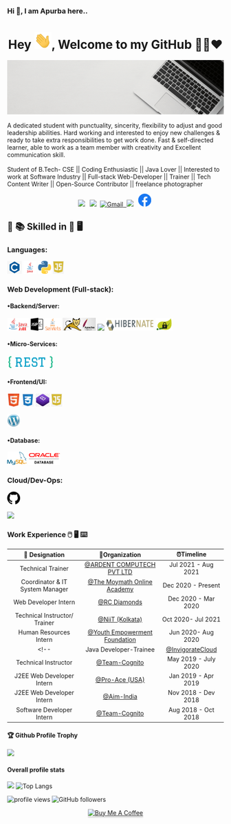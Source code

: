 ### Hi 👋, I am Apurba here..

<!--
**uakp98/uakp98** is a ✨ _special_ ✨ repository because its `README.md` (this file) appears on your GitHub profile.

Here are some ideas to get you started:

- 🔭 I’m currently working on ...
- 🌱 I’m currently learning ...
- 👯 I’m looking to collaborate on ...
- 🤔 I’m looking for help with ...
- 💬 Ask me about ...
- 📫 How to reach me: ...
- 😄 Pronouns: ...
- ⚡ Fun fact: ...
-->


<h1 align="center">Hey <img src="https://raw.githubusercontent.com/uakp98/uakp98/main/Hi.gif" width="40px" />, Welcome to my GitHub 👨‍💻❤️</h1>
<img src="topbanner.gif">  
<!--
[![HitCount](http://hits.dwyl.com/soumyadip007/soumyadip007.svg)](http://hits.dwyl.com/soumyadip007/soumyadip007)
<b>- Platform:</b>
# Hi, I'm Soumyadip 👋:man_technologist:
<code><img height="30" src="https://raw.githubusercontent.com/github/explore/80688e429a7d4ef2fca1e82350fe8e3517d3494d/topics/docker/docker.png"></code>
<code><img height="30" src="https://raw.githubusercontent.com/github/explore/80688e429a7d4ef2fca1e82350fe8e3517d3494d/topics/vagrant/vagrant.png"></code>
<code><img height="30" src="https://raw.githubusercontent.com/github/explore/80688e429a7d4ef2fca1e82350fe8e3517d3494d/topics/kubernetes/kubernetes.png"></code>
<code><img height="30" src="https://raw.githubusercontent.com/github/explore/80688e429a7d4ef2fca1e82350fe8e3517d3494d/topics/maven/maven.png"></code>
### Platform
<code><img src="https://raw.githubusercontent.com/soumyadip007/soumyadip007/master/img/platform/linux.png" height="30"></code>
<code><img src="https://raw.githubusercontent.com/soumyadip007/soumyadip007/master/img/platform/windows.jpg" height="30"></code>
<img src="https://gpvc.arturio.dev/soumyadip007" alt="profile views"/> (https://visitor-badge.glitch.me/badge?page_id=soumyadip007.soumyadip007 --->

<!--<img src="https://raw.githubusercontent.com/soumyadip007/soumyadip007/master/frame.jpg" >-->

A dedicated student with punctuality, sincerity, flexibility to adjust and good leadership abilities. Hard working and interested to enjoy new challenges & ready to take extra responsibilities to get work done. Fast & self-directed learner, able to work as a team member with creativity and Excellent communication skill.<br><br>
Student of B.Tech- CSE || Coding Enthusiastic || Java Lover || Interested to work at Software Industry || Full-stack Web-Developer || Trainer || Tech Content Writer || Open-Source Contributor || freelance photographer
<p align="center">
<!--<a href="https://twitter.com/s_oumyadip"><img height="30" src="https://raw.githubusercontent.com/soumyadip007/soumyadip007/master/img/social/t.jpg"></a>&nbsp;&nbsp;-->
<a href="https://www.linkedin.com/in/apurba-kumar-pramanik/"><img height="30" src="https://image.flaticon.com/icons/png/512/174/174857.png"></a>&nbsp;&nbsp;
<!--<a href="http://bit.ly/println-traffic-github"><img height="30" src="https://raw.githubusercontent.com/soumyadip007/soumyadip007/master/img/social/Yt.png"></a>&nbsp;&nbsp;-->
<a href="https://www.instagram.com/apurbas_clickz/"><img height="30" src="https://www.freepnglogos.com/uploads/download-instagram-png-logo-20.png"></a>&nbsp;
<a href="mailto:apurbakumar.note@gmail.com"><img height="30" alt="Gmail" src="https://www.freepnglogos.com/uploads/logo-gmail-png/logo-gmail-png-gmail-icon-download-png-and-vector-1.png" />&nbsp;
<a href="https://uakp98.github.io/apurba_resume/"><img height="30" src="https://www.freepnglogos.com/uploads/logo-website-png/logo-website-website-logo-png-transparent-background-background-15.png"></a>&nbsp;&nbsp;
<a href="https://www.facebook.com/apurba.pramanik.54/"><img height="30" src="https://raw.githubusercontent.com/uakp98/uakp98/master/img/social/Fb-logo.png"></a>&nbsp;

</p>
	
<!--<div align="center">

<a  href="https://www.youtube.com/channel/UC9lHcqq-TOWCW_ee6fVwhrg" target="_blank"><img alt="YouTube" src="https://img.shields.io/badge/Youtube-%23FF0000.svg?style=for-the-badge&logo=YouTube&logoColor=white" /></a>
<a  href="https://www.linkedin.com/in/rohan-k-2502/" target="_blank"><img alt="LinkedIn" src="https://img.shields.io/badge/linkedin%20-%230077B5.svg?&style=for-the-badge&logo=linkedin&logoColor=white" /></a>
<a href="https://twitter.com/rohan_2502" target="_blank"><img src="https://img.shields.io/badge/twitter-%2300acee.svg?&style=for-the-badge&logo=twitter&logoColor=white&alt=twitter" /></a>
<a href="mailto:rohank2502@gmail.com"><img  alt="Gmail" src="https://i.pinimg.com/originals/dc/eb/d4/dcebd4ff4d70c47a3d8825be3c768f40.png" /><a href="https://www.facebook.com/rohan.kulkarni.2520/" target="_blank">
<img alt="Facebook" src="https://img.shields.io/badge/Facebook%20-%231877F2.svg?&style=for-the-badge&logo=Facebook&logoColor=white" />
<a  href="https://t.me/rohankulkarnichannel"><img alt=" Telegram" src="https://img.shields.io/badge/Telegram-2CA5E0?style=for-the-badge&logo=telegram&logoColor=white"></a>

</div>  -->


## :open_book: :books: Skilled in :closed_book: :desktop_computer:


### Languages:
<code><img src="https://raw.githubusercontent.com/uakp98/uakp98/main/img/pl/c.png" height="30"></code>
<code><img src="https://raw.githubusercontent.com/uakp98/uakp98/main/img/pl/java.png" height="30"></code>
<code><img src="https://raw.githubusercontent.com/uakp98/uakp98/master/img/pl/python.png" height="30"></code>
<code><img src="https://raw.githubusercontent.com/uakp98/uakp98/main/img/pl/js.png" height="30"></code>
<!--<code><img src="https://raw.githubusercontent.com/uakp98/uakp98/main/img/pl/ts.png" height="30"></code>-->

### Web Development (Full-stack):

#### •Backend/Server:
<code><img src="https://raw.githubusercontent.com/uakp98/uakp98/main/img/web/backend/j2ee.png" height="30"></code>
<code><img src="https://raw.githubusercontent.com/uakp98/uakp98/main/img/web/backend/jsp.png" height="30"></code>
<code><img src="https://raw.githubusercontent.com/uakp98/uakp98/main/img/web/backend/servlet.png" height="30"></code>
<code><img src="https://raw.githubusercontent.com/uakp98/uakp98/main/img/web/backend/tomcat.jpg" height="30"></code>
<code><img src="https://encrypted-tbn0.gstatic.com/images?q=tbn:ANd9GcTk8qqWzjOK-5pLSyp8qg8YXcwvbStmj1YVHVqdqPL4Wa-UtxYs60xc9JNISI5aHUuuKI0&usqp=CAU" height="30"></code>
<code><img src="https://raw.githubusercontent.com/uakp98/uakp98/master/img/web/backend/hibernate.jpeg" height="30"></code>
<code><img src="https://raw.githubusercontent.com/uakp98/uakp98/master/img/web/security/security.png" height="30"></code>
<!--<code><img src="https://raw.githubusercontent.com/uakp98/uakp98/main/img/web/backend/spring-1.png" height="30"></code>
<code><img src="https://raw.githubusercontent.com/soumyadip007/soumyadip007/master/img/web/backend/spring-boot.png" height="30"></code>-->

<!--<code><img src="https://raw.githubusercontent.com/soumyadip007/soumyadip007/master/img/web/security/ldap.png" height="30"></code>
<code><img src="https://raw.githubusercontent.com/uakp98/uakp98/main/img/web/security/jwt.png" height="30"></code>
<code><img src="https://raw.githubusercontent.com/uakp98/uakp98/main/img/web/security/oauth.png" height="30"></code>-->


#### •Micro-Services:
<code><img src="https://raw.githubusercontent.com/uakp98/uakp98/master/img/web/ms/rest.png" height="30"></code>
<!---<code><img src="https://raw.githubusercontent.com/soumyadip007/soumyadip007/master/img/web/ms/rx.png" height="30"></code>
<code><img src="https://raw.githubusercontent.com/soumyadip007/soumyadip007/master/img/web/ms/webflux.jpg" height="30"></code>
<code><img src="https://raw.githubusercontent.com/soumyadip007/soumyadip007/master/img/web/ms/kafka.png" height="30"></code>
<code><img src="https://raw.githubusercontent.com/soumyadip007/soumyadip007/master/img/web/ms/graphql.png" height="30"></code>
<code><img src="https://raw.githubusercontent.com/soumyadip007/soumyadip007/master/img/web/ms/elastic.png" height="30"></code>
<code><img src="https://raw.githubusercontent.com/soumyadip007/soumyadip007/master/img/web/ms/eureka.png" height="30"></code>
<code><img src="https://raw.githubusercontent.com/soumyadip007/soumyadip007/master/img/web/ms/zuul.png" height="30"></code>
<code><img src="https://raw.githubusercontent.com/soumyadip007/soumyadip007/master/img/web/ms/hystrix.jpg" height="30"></code>
<code><img src="https://raw.githubusercontent.com/soumyadip007/soumyadip007/master/img/web/ms/seluth.png" height="30"></code>
<code><img src="https://raw.githubusercontent.com/soumyadip007/soumyadip007/master/img/web/ms/zipkin.png" height="30"></code>-->

#### •Frontend/UI:
<code><img src="https://raw.githubusercontent.com/uakp98/uakp98/main/img/web/ui/html.png" height="30"></code>
<code><img src="https://raw.githubusercontent.com/uakp98/uakp98/main/img/web/ui/css.png" height="30"></code>
<code><img src="https://raw.githubusercontent.com/uakp98/uakp98/main/img/web/ui/bt.jpg" height="30"></code>
<code><img src="https://raw.githubusercontent.com/uakp98/uakp98/main/img/pl/js.png" height="30"></code>
<!--<code><img src="https://raw.githubusercontent.com/uakp98/uakp98/main/img/web/ui/ajax.png" height="30"></code>-->
<code><img src="https://raw.githubusercontent.com/uakp98/uakp98/main/img/web/ui/wordpress.png" height="30"></code>
<!--<code><img src="https://raw.githubusercontent.com/uakp98/uakp98/main/img/web/ui/thymeleaf.png" height="30"></code>
<code><img src="https://raw.githubusercontent.com/uakp98/uakp98/main/img/web/ui/angular.jpg" height="30"></code>
<code><img src="https://raw.githubusercontent.com/uakp98/uakp98/main/img/web/ui/redux.png" height="30"></code>-->


#### •Database:
<code><img src="https://raw.githubusercontent.com/uakp98/uakp98/main/img/db/mysql1.png" height="30"></code>
<code><img src="https://raw.githubusercontent.com/uakp98/uakp98/main/img/db/oracle.png" height="30"></code>
<!--<code><img src="https://raw.githubusercontent.com/uakp98/uakp98/main/img/db/mongo.png" height="30"></code>
<code><img src="https://raw.githubusercontent.com/uakp98/uakp98/main/img/db/dy.png" height="30"></code>
<code><img src="https://raw.githubusercontent.com/uakp98/uakp98/main/img/db/cas.png" height="30"></code>
<code><img src="https://raw.githubusercontent.com/uakp98/uakp98/main/img/db/redis.png" height="30"></code>-->

### Cloud/Dev-Ops:
<!--<code><img src="https://raw.githubusercontent.com/uakp98/uakp98/main/img/cloud/aws.png" height="30"></code>
<code><img src="https://raw.githubusercontent.com/uakp98/uakp98/main/img/cloud/lambda.png" height="30"></code>
<code><img src="https://raw.githubusercontent.com/uakp98/uakp98/main/img/cloud/s3.png" height="30"></code>
<code><img src="https://raw.githubusercontent.com/uakp98/uakp98/main/img/cloud/maven.png" height="30"></code>
<code><img src="https://raw.githubusercontent.com/uakp98/uakp98/main/img/cloud/git.png" height="30"></code>-->
<code><img src="https://raw.githubusercontent.com/uakp98/uakp98/main/img/cloud/github.png" height="30"></code>
<!--<code><img src="https://raw.githubusercontent.com/uakp98/uakp98/main/img/cloud/docker.png" height="30"></code>
<code><img src="https://raw.githubusercontent.com/uakp98/uakp98/main/img/cloud/ku.jpg" height="30"></code>
<code><img src="https://raw.githubusercontent.com/uakp98/uakp98/main/img/cloud/jenkins.jpg" height="30"></code>-->
<!--
### Others:
<code><img src="https://raw.githubusercontent.com/soumyadip007/soumyadip007/master/img/other/ott.png" height="30"></code>-->
<code><img src="https://raw.githubusercontent.com/soumyadip007/soumyadip007/master/img/other/agile.jpg" height="30"></code>
<!--<code><img src="https://raw.githubusercontent.com/soumyadip007/soumyadip007/master/img/other/jira.png" height="30"></code>
<code><img src="https://raw.githubusercontent.com/soumyadip007/soumyadip007/master/img/other/bitmovin.png" height="30"></code>
<code><img src="https://raw.githubusercontent.com/soumyadip007/soumyadip007/master/img/other/kaltura.png" height="30"></code>-->


### Work Experience :computer_mouse: :desktop_computer: :keyboard:

| 💼 Designation |  🏢Organization | ⏰Timeline  |
| :-: | :-: | :-: |
| Technical Trainer | [@ARDENT COMPUTECH PVT LTD](https://www.ardentcollaborations.com/) | Jul 2021 - Aug 2021 |
| Coordinator & IT System Manager | [@The Moymath Online Academy](https://www.moymath.com/) | Dec 2020 - Present |
| Web Developer Intern | [@RC Diamonds](https://www.linkedin.com/company/rc-diamonds/) | Dec 2020 - Mar 2020 |
| Technical Instructor/ Trainer | [@NiiT (Kolkata)](#) | Oct 2020- Jul 2021 |
| Human Resources Intern | [@Youth Empowerment Foundation](https://www.yefindia.org/) | Jun 2020- Aug 2020 |
<!--| Java Developer-Trainee | [@InvigorateCloud](https://invigoratecloud.com/) | Aug 2019 - Apr 2020 |
| Technical Instructor | [@Team-Cognito](https://www.linkedin.com/posts/soumyadip-chowdhury_trainer-summertraining-webapplicationdevelopment-activity-6552178927043997696-FhR3) | May 2019 - July 2020 |
| J2EE Web Developer Intern | [@Pro-Ace (USA)](https://lightningspeedmatchmaker.com/#our-team) | Jan 2019 - Apr 2019 |
| J2EE Web Developer Intern | [@Aim-India](http://www.aimindia.org.in) | Nov 2018 - Dev 2018 |
| Software Developer Intern | [@Team-Cognito]() | Aug 2018 - Oct 2018 |-->

<!--<h3>Most Popular Open-Source Repositories🔺👑</h3>
<table>
  <thead align="center">
    <tr border: none;>
      <td><b>🎁 Projects</b></td>
      <td><b>⭐ Stars</b></td>
      <td><b>📚 Forks</b></td>
	 <td><b>🛎 Issues</b></td>
    </tr>
  </thead>
  <tbody>
  <tr>
	    <td><a href="https://github.com/soumyadip007/Java-JavaFx-Swing-Projects-Desktop-Application-GUI-Software"><b>Java-JavaFx-Swing Projects</b></a></td>
      <td><img alt="Stars" src="https://img.shields.io/github/stars/soumyadip007/Java-JavaFx-Swing-Projects-Desktop-Application-GUI-Software?style=flat-round&labelColor=343b41"/></td>
      <td><img alt="Forks" src="https://img.shields.io/github/forks/soumyadip007/Java-JavaFx-Swing-Projects-Desktop-Application-GUI-Software?style=flat-round&labelColor=343b41"/></td>
      <td><img alt="Issues" src="https://img.shields.io/github/issues/soumyadip007/Java-JavaFx-Swing-Projects-Desktop-Application-GUI-Software?style=flat-round&labelColor=343b41"/></td>
     </tr>
	 <tr>
	    <td><a href="https://github.com/soumyadip007/Introduction-to-Python"><b>Introduction to Python</b></a></td>
      <td><img alt="Stars" src="https://img.shields.io/github/stars/soumyadip007/Introduction-to-Python?style=flat-round&labelColor=343b41"/></td>
      <td><img alt="Forks" src="https://img.shields.io/github/forks/soumyadip007/Introduction-to-Python?style=flat-round&labelColor=343b41"/></td>
 <td><img alt="Issues" src="https://img.shields.io/github/issues/soumyadip007/Introduction-to-Python?style=flat-round&labelColor=343b41"/></td>    </tr>
	  	 <tr>
	    <td><a href="https://github.com/soumyadip007/Object-Oriented-Programming-Using-Python"><b>Object Oriented Programming</b></a></td>
      <td><img alt="Stars" src="https://img.shields.io/github/stars/soumyadip007/Object-Oriented-Programming-Using-Python?style=flat-round&labelColor=343b41"/></td>
      <td><img alt="Forks" src="https://img.shields.io/github/forks/soumyadip007/Object-Oriented-Programming-Using-Python?style=flat-round&labelColor=343b41"/></td>
 <td><img alt="Issues" src="https://img.shields.io/github/issues/soumyadip007/Object-Oriented-Programming-Using-Python?style=flat-round&labelColor=343b41"/></td>    </tr>
 <tr>
	  <tr>
	    <td><a href="https://github.com/soumyadip007/Data-Structure-and-Algorithm-Using-Python"><b>Data Structrue</b></a></td>
      <td><img alt="Stars" src="https://img.shields.io/github/stars/soumyadip007/Data-Structure-and-Algorithm-Using-Python?style=flat-round&labelColor=343b41"/></td>
      <td><img alt="Forks" src="https://img.shields.io/github/forks/soumyadip007/Data-Structure-and-Algorithm-Using-Python?style=flat-round&labelColor=343b41"/></td>
 <td><img alt="Issues" src="https://img.shields.io/github/issues/soumyadip007/Data-Structure-and-Algorithm-Using-Python?style=flat-round&labelColor=343b41"/></td>    </tr>
 	  <tr>
	    <td><a href="https://github.com/soumyadip007/Console-Based-Projects-C"><b>Console Based Project C</b></a></td>
      <td><img alt="Stars" src="https://img.shields.io/github/stars/soumyadip007/Console-Based-Projects-C?style=flat-round&labelColor=343b41"/></td>
      <td><img alt="Forks" src="https://img.shields.io/github/forks/soumyadip007/Console-Based-Projects-C?style=flat-round&labelColor=343b41"/></td>
 <td><img alt="Issues" src="https://img.shields.io/github/issues/soumyadip007/Console-Based-Projects-C?style=flat-round&labelColor=343b41"/></td>    </tr>
 		 <tr>
	    <td><a href="https://github.com/soumyadip007/E-Medical-System-Web-Project-Using-Spring-Boot-Security-JPA-Rest-Thymeleaf-HQL"><b>E Medical System-Spring Boot</b></a></td>
      <td><img alt="Stars" src="https://img.shields.io/github/stars/soumyadip007/E-Medical-System-Web-Project-Using-Spring-Boot-Security-JPA-Rest-Thymeleaf-HQL?style=flat-round&labelColor=343b41"/></td>
      <td><img alt="Forks" src="https://img.shields.io/github/forks/soumyadip007/E-Medical-System-Web-Project-Using-Spring-Boot-Security-JPA-Rest-Thymeleaf-HQL?style=flat-round&labelColor=343b41"/></td>
 <td><img alt="Issues" src="https://img.shields.io/github/issues/soumyadip007/E-Medical-System-Web-Project-Using-Spring-Boot-Security-JPA-Rest-Thymeleaf-HQL?style=flat-round&labelColor=343b41"/></td>    </tr>
	   <tr>
	    <td><a href="https://github.com/soumyadip007/DBJ.jar"><b>DBJ.jar Library</b></a></td>
      <td><img alt="Stars" src="https://img.shields.io/github/stars/soumyadip007/DBJ.jar?style=flat-round&labelColor=343b41"/></td>
      <td><img alt="Forks" src="https://img.shields.io/github/forks/soumyadip007/DBJ.jar?style=flat-round&labelColor=343b41"/></td>
 <td><img alt="Issues" src="https://img.shields.io/github/issues/soumyadip007/DBJ.jar?style=flat-round&labelColor=343b41"/></td>    </tr>-->

 
 <!--
  </tbody>	 
</table>-->

<!--
## Latest Blog Posts :speech_balloon: :clipboard: :black_nib:
  <ul>
    <li><a href="https://medium.com/@iamsoumyadip/blockchain-future-of-web-3-0-3efe6f234f4a" />Blockchain & future of Web 3.0</a></li>
   <li><a href="https://medium.com/@iamsoumyadip/a-decentralized-system-to-rescue-victims-from-natural-and-man-made-post-disasters-through-dtn-8a3faee687b8" />A decentralized system to rescue victims from post disasters through DTN</a></li>
   <li><a href="https://medium.com/@iamsoumyadip/a-tri-folded-intelligent-system-to-pre-monitor-and-predict-a-tsunami-flood-and-earthquake-based-b92961094b32" />A tri-folded Intelligent System to pre-monitor and predict Disaster</a></li>
      <li><a href="https://medium.com/@iamsoumyadip/design-an-enterprise-service-rest-api-with-mvc-binding-using-java-spring-boot-jpa-hibernate-db56108e7830" />Design an Enterprise Service Spring Boot with Microservices, Kafka, GraphQL, ElasticSearch</a></li>
  </ul>
<p><a href="https://medium.com/@iamsoumyadip">➡️ More blog posts</a></p>-->
<!--
## Achivements 🏆🏅🎉
  <ul>
    <li><a href="https://twitter.com/s_oumyadip/status/1246899031327920130" />1st Prize In Hackathon (UEMK,2019)</a></li>
   <li><a href="https://www.linkedin.com/posts/soumyadip-chowdhury_hackathon-appmania-bppimt-activity-6548197270330929152-NkK4" />1st Prize In Hackathon (BPPIMT,2019)</a></li>
   <li><a href="https://twitter.com/s_oumyadip/status/1246899749287948288" />3rd Prize in Project Competition (UEMK, 2019)</a></li>
     <li><a href="https://www.linkedin.com/posts/soumyadip-chowdhury_haktoberfest2019-hacktoberfest2019-digitalocean-activity-6593966104467599360-unkY" />Digital Ocean Hacktober Fest Qualified (2019)</a></li>
       <li><a href="https://www.linkedin.com/posts/soumyadip-chowdhury_technorion-iitbombay-techfest-activity-6583805124882325504-6he2" />3rd In Co-Decode TechnoRion (Coding Competition, IIT-Bombay, 2019)</a></li>
   <li><a href="https://twitter.com/s_oumyadip/status/1288160643225280513" />1st Top Most Active Github User In INDIA (2020, By Commits.Top)
<li><a href="https://www.linkedin.com/posts/soumyadip-chowdhury_beta-msp-mspabrgold-activity-6659703773394546694-GKGQ" />Microsoft Beta Student Partner Among 700 MSP In INDIA (2019-21)</a></li>
  <li><a href="#" />Developer Student Club, University Lead (2020-21)</a></li>
  </ul>-->
  
<div>
  <h4>🏆 Github Profile Trophy</h4>
  <a href="https://github.com/ryo-ma/github-profile-trophy">
    <img src="https://github-profile-trophy.vercel.app/?username=uakp98&column=7&hide=PullRequest"/>
  </a>
</div>


#### Overall profile stats
![](https://github-readme-stats.vercel.app/api?username=uakp98&count_private=true&theme=merko&show_icons=true&hide=prs)
![Top Langs](https://github-readme-stats.vercel.app/api/top-langs/?username=uakp98&layout=compact)

<img src="https://gpvc.arturio.dev/uakp98" alt="profile views"/>  <img alt="GitHub followers" src="https://img.shields.io/github/followers/uakp98?style=social"/> 


<p align="center" >
<a href="https://www.buymeacoffee.com/ApurbaKr" target="_blank"><img src="https://www.buymeacoffee.com/assets/img/custom_images/orange_img.png" alt="Buy Me A Coffee" style="height: 41px !important;width: 174px !important;box-shadow: 0px 3px 2px 0px rgba(190, 190, 190, 0.5) !important;-webkit-box-shadow: 0px 3px 2px 0px rgba(190, 190, 190, 0.5) !important;" ></a></p>
